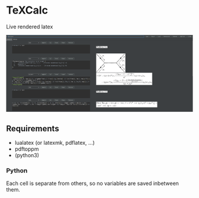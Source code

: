 # TeXCalc

Live rendered latex

 ![](https://raw.githubusercontent.com/APN-Pucky/TeXCalc/master/image/preview.png)

## Requirements

* lualatex (or latexmk, pdflatex, ...)
* pdftoppm
* (python3)

### Python
Each cell is separate from others, so no variables are saved inbetween them.
